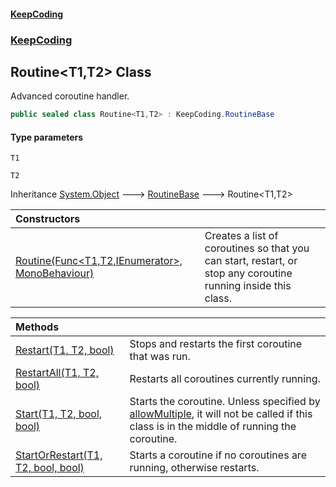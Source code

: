 #### [KeepCoding](index.md 'index')
### [KeepCoding](KeepCoding.md 'KeepCoding')
## Routine&lt;T1,T2&gt; Class
Advanced coroutine handler.   
```csharp
public sealed class Routine<T1,T2> : KeepCoding.RoutineBase
```
#### Type parameters
<a name='KeepCoding_Routine_T1_T2__T1'></a>
`T1`  
  
<a name='KeepCoding_Routine_T1_T2__T2'></a>
`T2`  
  

Inheritance [System.Object](https://docs.microsoft.com/en-us/dotnet/api/System.Object 'System.Object') &#129106; [RoutineBase](KeepCoding_RoutineBase.md 'KeepCoding.RoutineBase') &#129106; Routine&lt;T1,T2&gt;  

| Constructors | |
| :--- | :--- |
| [Routine(Func&lt;T1,T2,IEnumerator&gt;, MonoBehaviour)](KeepCoding_Routine_T1_T2__Routine(System_Func_T1_T2_System_Collections_IEnumerator__UnityEngine_MonoBehaviour).md 'KeepCoding.Routine&lt;T1,T2&gt;.Routine(System.Func&lt;T1,T2,System.Collections.IEnumerator&gt;, UnityEngine.MonoBehaviour)') | Creates a list of coroutines so that you can start, restart, or stop any coroutine running inside this class.<br/> |

| Methods | |
| :--- | :--- |
| [Restart(T1, T2, bool)](KeepCoding_Routine_T1_T2__Restart(T1_T2_bool).md 'KeepCoding.Routine&lt;T1,T2&gt;.Restart(T1, T2, bool)') | Stops and restarts the first coroutine that was run.<br/> |
| [RestartAll(T1, T2, bool)](KeepCoding_Routine_T1_T2__RestartAll(T1_T2_bool).md 'KeepCoding.Routine&lt;T1,T2&gt;.RestartAll(T1, T2, bool)') | Restarts all coroutines currently running.<br/> |
| [Start(T1, T2, bool, bool)](KeepCoding_Routine_T1_T2__Start(T1_T2_bool_bool).md 'KeepCoding.Routine&lt;T1,T2&gt;.Start(T1, T2, bool, bool)') | Starts the coroutine. Unless specified by [allowMultiple](KeepCoding_Routine_T1_T2__Start(T1_T2_bool_bool).md#KeepCoding_Routine_T1_T2__Start(T1_T2_bool_bool)_allowMultiple 'KeepCoding.Routine&lt;T1,T2&gt;.Start(T1, T2, bool, bool).allowMultiple'), it will not be called if this class is in the middle of running the coroutine.<br/> |
| [StartOrRestart(T1, T2, bool, bool)](KeepCoding_Routine_T1_T2__StartOrRestart(T1_T2_bool_bool).md 'KeepCoding.Routine&lt;T1,T2&gt;.StartOrRestart(T1, T2, bool, bool)') | Starts a coroutine if no coroutines are running, otherwise restarts.<br/> |
